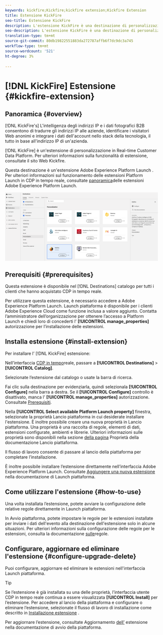 ```yaml
---
keywords: kickfire;Kickfire;kickfire extension;Kickfire Extension
title: Estensione KickFire
seo-title: Estensione KickFire
description: L'estensione KickFire è una destinazione di personalizzazione nella piattaforma dati cliente in tempo reale. Per ulteriori informazioni sulla funzionalità di estensione, vedere la pagina di estensione in  Adobe Exchange.
seo-description: L'estensione KickFire è una destinazione di personalizzazione nella piattaforma dati cliente in tempo reale. Per ulteriori informazioni sulla funzionalità di estensione, vedere la pagina di estensione in  Adobe Exchange.
translation-type: tm+mt
source-git-commit: 80db19822551883da272787affb6f7dc9dc3a745
workflow-type: tm+mt
source-wordcount: '521'
ht-degree: 3%

---
```



# [!DNL KickFire] Estensione {#kickfire-extension}

## Panoramica {#overview}

[!DNL KickFire's] L&#39;intelligenza degli indirizzi IP e i dati fotografici B2B consentono di tradurre gli indirizzi IP alle aziende, identificare i visitatori Web anonimi e integrare i dati dell&#39;account nello stack della tecnologia, il tutto in base all&#39;indirizzo IP di un&#39;azienda.

[!DNL KickFire] è un&#39;estensione di personalizzazione in Real-time Customer Data Platform. Per ulteriori informazioni sulla funzionalità di estensione, consultate il sito Web [](https://www.kickfire.com/)Kickfire.

Questa destinazione è un&#39;estensione Adobe Experience Platform Launch . Per ulteriori informazioni sul funzionamento delle estensioni Platform Launch in CDP in tempo reale, consultate [panoramica](../launch-extensions/overview.md)delle estensioni Adobe Experience Platform Launch.

![Estensione Kickfire](../../assets/catalog/personalization/kickfire/catalog.png)

## Prerequisiti   {#prerequisites}

Questa estensione è disponibile nel [!DNL Destinations] catalogo per tutti i clienti che hanno acquistato CDP in tempo reale.

Per utilizzare questa estensione, è necessario accedere a  Adobe Experience Platform Launch. Launch piattaforma è disponibile per i clienti Adobe Experience Cloud come funzione inclusa a valore aggiunto. Contatta l’amministratore dell’organizzazione per ottenere l’accesso a Platform Launch e chiedi loro di concederti l’ **[!UICONTROL manage_properties]** autorizzazione per l’installazione delle estensioni.

## Installa estensione {#install-extension}

Per installare l’ [!DNL KickFire] estensione:

Nell’interfaccia [CDP in tempo](http://platform.adobe.com/)reale, passare a **[!UICONTROL Destinations]** > **[!UICONTROL Catalog]**.

Selezionate l’estensione dal catalogo o usate la barra di ricerca.

Fai clic sulla destinazione per evidenziarla, quindi selezionala **[!UICONTROL Configure]** nella barra a destra. Se il **[!UICONTROL Configure]** controllo è disattivato, manca l&#39; **[!UICONTROL manage_properties]** autorizzazione. Consultate [Prerequisiti](#prerequisites).

Nella **[!UICONTROL Select available Platform Launch property]** finestra, selezionate la proprietà Lancio piattaforma in cui desiderate installare l&#39;estensione. È inoltre possibile creare una nuova proprietà in Lancio piattaforma. Una proprietà è una raccolta di regole, elementi di dati, estensioni configurate, ambienti e librerie. Ulteriori informazioni sulle proprietà sono disponibili nella sezione [della pagina](https://experienceleague.adobe.com/docs/launch/using/reference/admin/companies-and-properties.html#properties-page) Proprietà della documentazione Lancio piattaforma.

Il flusso di lavoro consente di passare al lancio della piattaforma per completare l’installazione.

È inoltre possibile installare l’estensione direttamente nell’interfaccia [](https://launch.adobe.com/)Adobe Experience Platform Launch. Consultate [Aggiungere una nuova estensione](https://experienceleague.adobe.com/docs/launch/using/reference/manage-resources/extensions/overview.html?lang=en#add-a-new-extension) nella documentazione di Launch piattaforma.

## Come utilizzare l&#39;estensione {#how-to-use}

Una volta installata l’estensione, potete avviare la configurazione delle relative regole direttamente in Launch piattaforma.

In Avvio piattaforma, potete impostare le regole per le estensioni installate per inviare i dati dell&#39;evento alla destinazione dell&#39;estensione solo in alcune situazioni. Per ulteriori informazioni sulla configurazione delle regole per le estensioni, consulta la documentazione [sulle](https://experienceleague.adobe.com/docs/launch/using/reference/manage-resources/rules.html)regole.

## Configurare, aggiornare ed eliminare l&#39;estensione {#configure-upgrade-delete}

Puoi configurare, aggiornare ed eliminare le estensioni nell&#39;interfaccia Launch piattaforma.

>[!TIP]
>
>Se l’estensione è già installata su una delle proprietà, l’interfaccia utente CDP in tempo reale continua a essere visualizzata **[!UICONTROL Install]** per l’estensione. Per accedere al lancio della piattaforma e configurare o eliminare l’estensione, selezionate il flusso di lavoro di installazione come descritto in [Installazione estensione](#install-extension) .

Per aggiornare l’estensione, consultate Aggiornamento [dell’](https://experienceleague.adobe.com/docs/launch/using/reference/manage-resources/extensions/extension-upgrade.html) estensione nella documentazione di avvio della piattaforma.